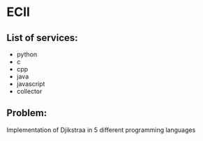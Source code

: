 # ECII

## List of services:
- python
- c
- cpp
- java
- javascript
- collector

## Problem:
Implementation of Djikstraa in 5 different programming languages

